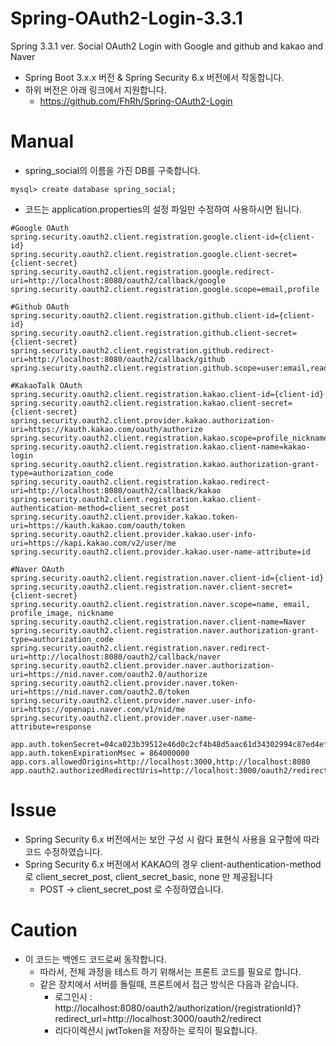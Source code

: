 # Spring-OAuth2-Login-3.3.1
Spring 3.3.1 ver. Social OAuth2 Login with Google and github and kakao and Naver
- Spring Boot 3.x.x 버전 & Spring Security 6.x 버전에서 작동합니다.
- 하위 버전은 아래 링크에서 지원합니다.
  - https://github.com/FhRh/Spring-OAuth2-Login

# Manual
- spring_social의 이름을 가진 DB를 구축합니다.
```mysql
mysql> create database spring_social;
```

- 코드는 application.properties의 설정 파일만 수정하여 사용하시면 됩니다.
```properties
#Google OAuth
spring.security.oauth2.client.registration.google.client-id={client-id}
spring.security.oauth2.client.registration.google.client-secret={client-secret}
spring.security.oauth2.client.registration.google.redirect-uri=http://localhost:8080/oauth2/callback/google
spring.security.oauth2.client.registration.google.scope=email,profile

#Github OAuth
spring.security.oauth2.client.registration.github.client-id={client-id}
spring.security.oauth2.client.registration.github.client-secret={client-secret}
spring.security.oauth2.client.registration.github.redirect-uri=http://localhost:8080/oauth2/callback/github
spring.security.oauth2.client.registration.github.scope=user:email,read:user

#KakaoTalk OAuth
spring.security.oauth2.client.registration.kakao.client-id={client-id}
spring.security.oauth2.client.registration.kakao.client-secret={client-secret}
spring.security.oauth2.client.provider.kakao.authorization-uri=https://kauth.kakao.com/oauth/authorize
spring.security.oauth2.client.registration.kakao.scope=profile_nickname,profile_image,account_email
spring.security.oauth2.client.registration.kakao.client-name=kakao-login
spring.security.oauth2.client.registration.kakao.authorization-grant-type=authorization_code
spring.security.oauth2.client.registration.kakao.redirect-uri=http://localhost:8080/oauth2/callback/kakao
spring.security.oauth2.client.registration.kakao.client-authentication-method=client_secret_post
spring.security.oauth2.client.provider.kakao.token-uri=https://kauth.kakao.com/oauth/token
spring.security.oauth2.client.provider.kakao.user-info-uri=https://kapi.kakao.com/v2/user/me
spring.security.oauth2.client.provider.kakao.user-name-attribute=id

#Naver OAuth
spring.security.oauth2.client.registration.naver.client-id={client-id}
spring.security.oauth2.client.registration.naver.client-secret={client-secret}
spring.security.oauth2.client.registration.naver.scope=name, email, profile_image, nickname
spring.security.oauth2.client.registration.naver.client-name=Naver
spring.security.oauth2.client.registration.naver.authorization-grant-type=authorization_code
spring.security.oauth2.client.registration.naver.redirect-uri=http://localhost:8080/oauth2/callback/naver
spring.security.oauth2.client.provider.naver.authorization-uri=https://nid.naver.com/oauth2.0/authorize
spring.security.oauth2.client.provider.naver.token-uri=https://nid.naver.com/oauth2.0/token
spring.security.oauth2.client.provider.naver.user-info-uri=https://openapi.naver.com/v1/nid/me
spring.security.oauth2.client.provider.naver.user-name-attribute=response

app.auth.tokenSecret=04ca023b39512e46d0c2cf4b48d5aac61d34302994c87ed4eff225dcf3b0a218739f3897051a057f9b846a69ea2927a587044164b7bae5e1306219d50b588cb1
app.auth.tokenExpirationMsec = 864000000
app.cors.allowedOrigins=http://localhost:3000,http://localhost:8080
app.oauth2.authorizedRedirectUris=http://localhost:3000/oauth2/redirect,myandroidapp://oauth2/redirect,myiosapp://oauth2/redirect
```

# Issue
- Spring Security 6.x 버전에서는 보안 구성 시 람다 표현식 사용을 요구함에 따라 코드 수정하였습니다. 
- Spring Security 6.x 버전에서 KAKAO의 경우 client-authentication-method로 client_secret_post, client_secret_basic, none 만 제공됩니다
  - POST -> client_secret_post 로 수정하였습니다.

# Caution  
- 이 코드는 백엔드 코드로써 동작합니다.
  - 따라서, 전체 과정을 테스트 하기 위해서는 프론트 코드를 필요로 합니다.
  - 같은 장치에서 서버를 돌릴때, 프론트에서 접근 방식은 다음과 같습니다.
    -  로그인시 : http://localhost:8080/oauth2/authorization/{registrationId}?redirect_url=http://localhost:3000/oauth2/redirect
    -  리다이렉션시 jwtToken을 저장하는 로직이 필요합니다.
